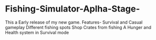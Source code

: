 # Fishing-Simulator-Aplha-Stage-
This a Early release of my new game.
Features-
  Survival and Casual gameplay
  Different fishing spots
  Shop
  Crates from fishing
  A Hunger and Health system in Survival mode
